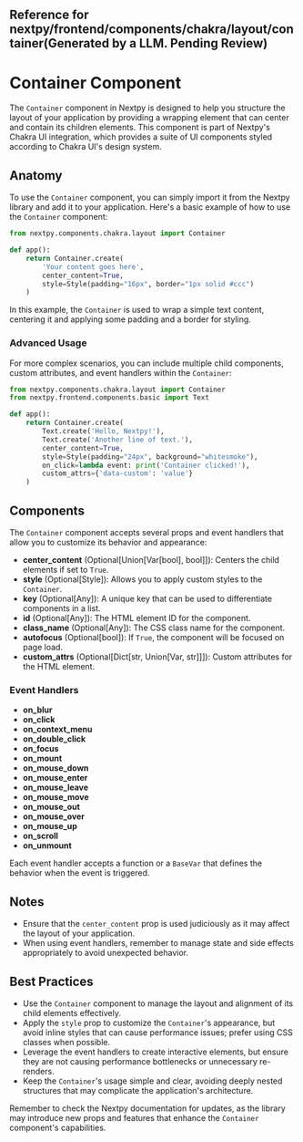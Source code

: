 ##  Reference for nextpy/frontend/components/chakra/layout/container(Generated by a LLM. Pending Review)

# Container Component

The `Container` component in Nextpy is designed to help you structure the layout of your application by providing a wrapping element that can center and contain its children elements. This component is part of Nextpy's Chakra UI integration, which provides a suite of UI components styled according to Chakra UI's design system.

## Anatomy

To use the `Container` component, you can simply import it from the Nextpy library and add it to your application. Here's a basic example of how to use the `Container` component:

```python
from nextpy.components.chakra.layout import Container

def app():
    return Container.create(
        'Your content goes here',
        center_content=True,
        style=Style(padding="16px", border="1px solid #ccc")
    )
```

In this example, the `Container` is used to wrap a simple text content, centering it and applying some padding and a border for styling.

### Advanced Usage

For more complex scenarios, you can include multiple child components, custom attributes, and event handlers within the `Container`:

```python
from nextpy.components.chakra.layout import Container
from nextpy.frontend.components.basic import Text

def app():
    return Container.create(
        Text.create('Hello, Nextpy!'),
        Text.create('Another line of text.'),
        center_content=True,
        style=Style(padding="24px", background="whitesmoke"),
        on_click=lambda event: print('Container clicked!'),
        custom_attrs={'data-custom': 'value'}
    )
```

## Components

The `Container` component accepts several props and event handlers that allow you to customize its behavior and appearance:

- **center_content** (Optional[Union[Var[bool], bool]]): Centers the child elements if set to `True`.
- **style** (Optional[Style]): Allows you to apply custom styles to the `Container`.
- **key** (Optional[Any]): A unique key that can be used to differentiate components in a list.
- **id** (Optional[Any]): The HTML element ID for the component.
- **class_name** (Optional[Any]): The CSS class name for the component.
- **autofocus** (Optional[bool]): If `True`, the component will be focused on page load.
- **custom_attrs** (Optional[Dict[str, Union[Var, str]]]): Custom attributes for the HTML element.

### Event Handlers

- **on_blur**
- **on_click**
- **on_context_menu**
- **on_double_click**
- **on_focus**
- **on_mount**
- **on_mouse_down**
- **on_mouse_enter**
- **on_mouse_leave**
- **on_mouse_move**
- **on_mouse_out**
- **on_mouse_over**
- **on_mouse_up**
- **on_scroll**
- **on_unmount**

Each event handler accepts a function or a `BaseVar` that defines the behavior when the event is triggered.

## Notes

- Ensure that the `center_content` prop is used judiciously as it may affect the layout of your application.
- When using event handlers, remember to manage state and side effects appropriately to avoid unexpected behavior.

## Best Practices

- Use the `Container` component to manage the layout and alignment of its child elements effectively.
- Apply the `style` prop to customize the `Container`'s appearance, but avoid inline styles that can cause performance issues; prefer using CSS classes when possible.
- Leverage the event handlers to create interactive elements, but ensure they are not causing performance bottlenecks or unnecessary re-renders.
- Keep the `Container`'s usage simple and clear, avoiding deeply nested structures that may complicate the application's architecture.

Remember to check the Nextpy documentation for updates, as the library may introduce new props and features that enhance the `Container` component's capabilities.